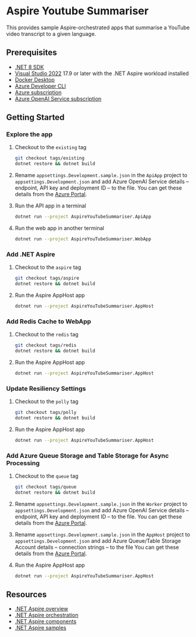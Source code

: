 # Aspire Youtube Summariser

This provides sample Aspire-orchestrated apps that summarise a YouTube video transcript to a given language.

## Prerequisites

- [.NET 8 SDK](https://dotnet.microsoft.com/download/dotnet/8.0?WT.mc_id=dotnet-107070-juyoo)
- [Visual Studio 2022](https://visualstudio.microsoft.com?WT.mc_id=dotnet-107070-juyoo) 17.9 or later with the .NET Aspire workload installed
- [Docker Desktop](https://www.docker.com/products/docker-desktop)
- [Azure Developer CLI](https://learn.microsoft.com/azure/developer/azure-developer-cli/overview?WT.mc_id=dotnet-107070-juyoo)
- [Azure subscription](https://azure.microsoft.com/free?WT.mc_id=dotnet-107070-juyoo)
- [Azure OpenAI Service subscription](https://aka.ms/oaiapply)

## Getting Started

### Explore the app

1. Checkout to the `existing` tag

   ```bash
   git checkout tags/existing
   dotnet restore && dotnet build
   ```

1. Rename `appsettings.Development.sample.json` in the `ApiApp` project to `appsettings.Development.json` and add Azure OpenAI Service details &ndash; endpoint, API key and deployment ID &ndash; to the file. You can get these details from the [Azure Portal](https://portal.azure.com/?WT.mc_id=dotnet-107070-juyoo).

1. Run the API app in a terminal

   ```bash
   dotnet run --project AspireYouTubeSummariser.ApiApp
   ```

1. Run the web app in another terminal

   ```bash
   dotnet run --project AspireYouTubeSummariser.WebApp
   ```

### Add .NET Aspire

1. Checkout to the `aspire` tag

   ```bash
   git checkout tags/aspire
   dotnet restore && dotnet build
   ```

1. Run the Aspire AppHost app

   ```bash
   dotnet run --project AspireYouTubeSummariser.AppHost
   ```

### Add Redis Cache to WebApp

1. Checkout to the `redis` tag

   ```bash
   git checkout tags/redis
   dotnet restore && dotnet build
   ```

1. Run the Aspire AppHost app

   ```bash
   dotnet run --project AspireYouTubeSummariser.AppHost
   ```

### Update Resiliency Settings

1. Checkout to the `polly` tag

   ```bash
   git checkout tags/polly
   dotnet restore && dotnet build
   ```

1. Run the Aspire AppHost app

   ```bash
   dotnet run --project AspireYouTubeSummariser.AppHost
   ```

### Add Azure Queue Storage and Table Storage for Async Processing

1. Checkout to the `queue` tag

   ```bash
   git checkout tags/queue
   dotnet restore && dotnet build
   ```

1. Rename `appsettings.Development.sample.json` in the `Worker` project to `appsettings.Development.json` and add Azure OpenAI Service details &ndash; endpoint, API key and deployment ID &ndash; to the file. You can get these details from the [Azure Portal](https://portal.azure.com/?WT.mc_id=dotnet-107070-juyoo).

1. Rename `appsettings.Development.sample.json` in the `AppHost` project to `appsettings.Development.json` and add Azure Queue/Table Storage Account details &ndash; connection strings &ndash; to the file You can get these details from the [Azure Portal](https://portal.azure.com/?WT.mc_id=dotnet-107070-juyoo).

1. Run the Aspire AppHost app

   ```bash
   dotnet run --project AspireYouTubeSummariser.AppHost
   ```

## Resources

- [.NET Aspire overview](https://learn.microsoft.com/dotnet/aspire/get-started/aspire-overview?WT.mc_id=dotnet-107070-juyoo)
- [.NET Aspire orchestration](https://learn.microsoft.com/dotnet/aspire/app-host-overview?WT.mc_id=dotnet-107070-juyoo)
- [.NET Aspire components](https://learn.microsoft.com/dotnet/aspire/components-overview?WT.mc_id=dotnet-107070-juyoo)
- [.NET Aspire samples](https://github.com/dotnet/aspire-samples)
